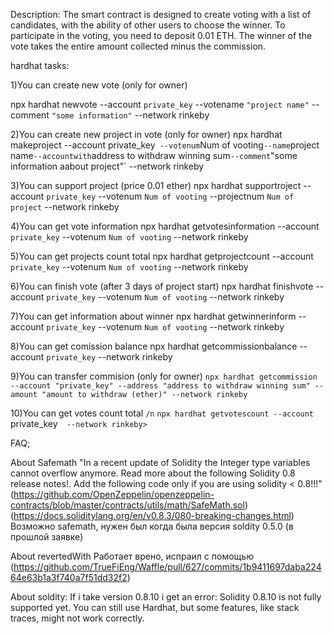 Description:
The smart contract is designed to create voting with a list of candidates, with the ability of other users to choose the winner. To participate in the voting, you need to deposit 0.01 ETH. The winner of the vote takes the entire amount collected minus the commission.


hardhat tasks:

1)You can create new vote (only for owner)  

npx hardhat newvote --account `private_key` --votename `"project name"` --comment `"some information"` --network rinkeby

2)You can create new project in vote (only for owner)
npx hardhat makeproject --account private_key`  --votenum `Num of vooting` --name `project name` --accountwith `address to withdraw winning sum` --comment `"some information aabout project"` --network rinkeby

3)You can support project (price 0.01 ether)
npx hardhat supportroject --account `private_key`  --votenum `Num of vooting` --projectnum `Num of project` --network rinkeby

4)You can get vote information 
npx hardhat getvotesinformation --account `private_key`  --votenum `Num of vooting`  --network rinkeby

5)You can get projects count total
npx hardhat getprojectcount --account `private_key`  --votenum `Num of vooting`  --network rinkeby

6)You can finish vote (after 3 days of project start)
npx hardhat finishvote --account `private_key`  --votenum `Num of vooting`  --network rinkeby

7)You can get information about winner
npx hardhat getwinnerinform --account `private_key`  --votenum `Num of vooting`  --network rinkeby

8)You can get comission balance
npx hardhat getcommissionbalance --account `private_key`  --network rinkeby

9)You can transfer commision (only for owner)
`npx hardhat getcommission --account "private_key" --address "address to withdraw winning sum" --amount "amount to withdraw (ether)" --network rinkeby`

10)You can get votes count total `/n`
`npx hardhat getvotesсount --account `private_key`  --network rinkeby>`





FAQ;


About Safemath 
"In a recent update of Solidity the Integer type variables cannot overflow anymore. Read more about the following Solidity 0.8 release notes!.
Add the following code only if you are using solidity < 0.8!!!"
(https://github.com/OpenZeppelin/openzeppelin-contracts/blob/master/contracts/utils/math/SafeMath.sol)
(https://docs.soliditylang.org/en/v0.8.3/080-breaking-changes.html)
Возможно safemath, нужен был когда была версия soldity 0.5.0 (в прошлой заявке)



About revertedWith 
Работает врено, испраил с помощью (https://github.com/TrueFiEng/Waffle/pull/627/commits/1b9411697daba22464e63b1a3f740a7f51dd32f2)

About soldity:
If i take version 0.8.10 i get an error:
Solidity 0.8.10 is not fully supported yet. You can still use Hardhat, but some features, like stack traces, might not work correctly.

